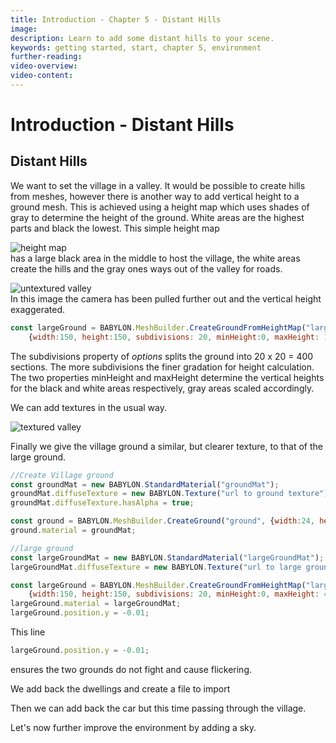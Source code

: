 ```yaml
---
title: Introduction - Chapter 5 - Distant Hills
image: 
description: Learn to add some distant hills to your scene.
keywords: getting started, start, chapter 5, environment
further-reading:
video-overview:
video-content:
---
```


# Introduction - Distant Hills

## Distant Hills
We want to set the village in a valley. It would be possible to create hills from meshes, however there is another way to add vertical height to a ground mesh. This is achieved using a height map which uses shades of gray to determine the height of the ground. White areas are the highest parts and black the lowest.
This simple height map

![height map](/img/getstarted/villageheightmap.png)  
has a large black area in the middle to host the village, the white areas create the hills and the gray ones ways out of the valley for roads.

![untextured valley](/img/getstarted/valley1.png)  
In this image the camera has been pulled further out and the vertical height exaggerated.

```javascript
const largeGround = BABYLON.MeshBuilder.CreateGroundFromHeightMap("largeGround", "url to height map", 
    {width:150, height:150, subdivisions: 20, minHeight:0, maxHeight: 10});
```

The subdivisions property of *options* splits the ground into 20 x 20 = 400 sections. The more subdivisions the finer gradation for height calculation. The two properties minHeight and maxHeight determine the vertical heights for the black and white areas respectively, gray areas scaled accordingly.

<Playground id="#KBS9I5#39" title="Basic Height Map" description="Create terrain from a plane with a height map." image="/img/playgroundsAndNMEs/gettingStartedDistantHills1.jpg"/>

We can add textures in the usual way.

![textured valley](/img/getstarted/valley2.png)  

<Playground id="#KBS9I5#40" title="Height Map With Texture" description="Add a texture to your terrain." image="/img/playgroundsAndNMEs/gettingStartedDistantHills2.jpg"/>

Finally we give the village ground a similar, but clearer texture, to that of the large ground.

```javascript
//Create Village ground
const groundMat = new BABYLON.StandardMaterial("groundMat");
groundMat.diffuseTexture = new BABYLON.Texture("url to ground texture");
groundMat.diffuseTexture.hasAlpha = true;

const ground = BABYLON.MeshBuilder.CreateGround("ground", {width:24, height:24});
ground.material = groundMat;

//large ground
const largeGroundMat = new BABYLON.StandardMaterial("largeGroundMat");
largeGroundMat.diffuseTexture = new BABYLON.Texture("url to large ground texture");

const largeGround = BABYLON.MeshBuilder.CreateGroundFromHeightMap("largeGround", "url to heightmap", 
    {width:150, height:150, subdivisions: 20, minHeight:0, maxHeight: 4});
largeGround.material = largeGroundMat;
largeGround.position.y = -0.01;
```

This line
```javascript
largeGround.position.y = -0.01;
```
ensures the two grounds do not fight and cause flickering.

<Playground id="#KBS9I5#85" title="Layering Textures" description="Add a clearer texture to the area within the village." image="/img/playgroundsAndNMEs/gettingStartedDistantHills3.jpg"/>

We add back the dwellings and create a file to import

<Playground id="#KBS9I5#86" title="Adding The Dwellings" description="Add the dwellings back into the village scene." image="/img/playgroundsAndNMEs/gettingStartedDistantHills4.jpg"/>

Then we can add back the car but this time passing through the village.

<Playground id="#KBS9I5#87" title="Adding The Car" description="Add the animating car back into the village scene." image="/img/playgroundsAndNMEs/gettingStartedDistantHills5.jpg"/>

Let's now further improve the environment by adding a sky.

